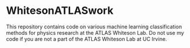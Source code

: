 # WhitesonATLASwork
This repository contains code on various machine learning classification methods for physics research at the ATLAS Whiteson Lab.
Do not use my code if you are not a part of the ATLAS Whiteson Lab at UC Irvine.
